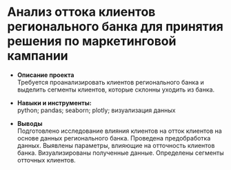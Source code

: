 # Анализ оттока клиентов регионального банка для принятия решения по маркетинговой кампании

* **Описание проекта**  
Требуется проанализировать клиентов регионального банка и выделить сегменты клиентов, которые склонны уходить из банка.  

* **Навыки и инструменты:**  
python; pandas; seaborn; plotly; визуализация данных

* **Выводы**  
Подготовлено исследование влияния клиентов на отток клиентов на основе данных регионального банка.
Проведена предобработка данных. Выявлены параметры, влияющие на отточность клиентов банка. Визуализированы полученные данные. Определены сегменты отточных клиентов.
